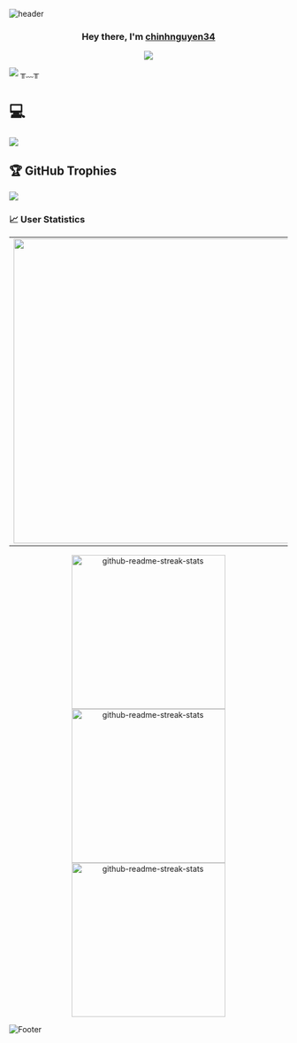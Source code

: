![header](https://capsule-render.vercel.app/api?type=waving&color=gradient&height=200&section=header&text=Welcome%20to%20Chinh's%20Github%20&fontSize=50)
<h3 align="center">Hey there, I'm <a href="https://github.com/chinhnguyen34">chinhnguyen34</a></h3>

<p align="center">
<img src="https://readme-typing-svg.demolab.com/?lines=Hello%20I'm%20Chính%20;I%20love%20Programming%20and%20Design;Nice%20to%20meet%20you%20<3&font=Fira%20Code&center=true&width=700&height=45&color=fff53a&vCenter=true&pause=1000&size=25" /></a>
</p>

<img src="https://user-images.githubusercontent.com/73097560/115834477-dbab4500-a447-11eb-908a-139a6edaec5c.gif">
╥﹏╥

# 💻
<p align="left"> <a href="https://github.com/chinhnguyen34"><img src="https://skillicons.dev/icons?i=vscode,java,github,mongodb,css,html,js,react,vue,flutter,c,cpp,cs,aws,nodejs,androidstudio,angular,bash,bootstrap,dart,idea,py,php"> </a> </p>


## 🏆 GitHub Trophies
<a href="https://github-profile-trophy.vercel.app/?username=chinhnguyen34" target="_blank">
  <img src="https://github-profile-trophy.vercel.app/?username=chinhnguyen34&theme=radical&margin-w=4&margin-h=4">
</a>

### 📈 User Statistics
<table align="center">
  <tbody>
    <tr>
      <td>
        <a href="https://github-readme-streak-stats.herokuapp.com/?user=chinhnguyen34">
          <img width="550" src="https://github-readme-streak-stats.herokuapp.com/?user=chinhnguyen34&bg_color=30,e96443,904e95&title_color=fff&text_color=fff&theme=radical&hide_border=true">
        </a>
      </td>
    </tr>
  </tbody>
</table>
<table>

<p align="center">
     <a href="https://github.com/chinhnguyen34/demo-music-player"><img width="278" src="https://denvercoder1-github-readme-stats.vercel.app/api/pin/?username=chinhnguyen34&repo=demo-music-player&theme=react&bg_color=1F222E&title_color=F8D866&hide_border=true&icon_color=F8D866&show_icons=false" alt="github-readme-streak-stats"></a>
    <a href="https://github.com/chinhnguyen34/C-"><img width="278" src="https://denvercoder1-github-readme-stats.vercel.app/api/pin/?username=chinhnguyen34&repo=C-&theme=react&bg_color=1F222E&title_color=F8D866&hide_border=true&icon_color=F8D866&show_icons=false" alt="github-readme-streak-stats"></a>
   <a href="https://github.com/chinhnguyen34/300-days-Algorithm"><img width="278" src="https://denvercoder1-github-readme-stats.vercel.app/api/pin/?username=chinhnguyen34&repo=300-days-Algorithm&theme=react&bg_color=1F222E&title_color=F8D866&hide_border=true&icon_color=F8D866&show_icons=false" alt="github-readme-streak-stats"></a>
  </p>
  
![Footer](https://capsule-render.vercel.app/api?type=waving&color=gradient&height=100&section=footer)

